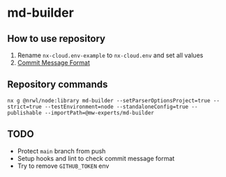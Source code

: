 # md-builder

## How to use repository

1. Rename `nx-cloud.env-example` to `nx-cloud.env` and set all values
2. [Commit Message Format](https://github.com/angular/angular/blob/master/CONTRIBUTING.md#commit)

## Repository commands

```
nx g @nrwl/node:library md-builder --setParserOptionsProject=true --strict=true --testEnvironment=node --standaloneConfig=true --publishable --importPath=@mw-experts/md-builder
```

## TODO

- Protect `main` branch from push
- Setup hooks and lint to check commit message format
- Try to remove `GITHUB_TOKEN` env
